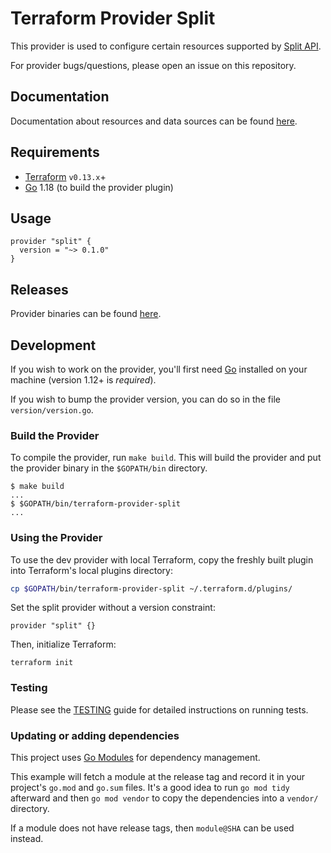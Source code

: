 Terraform Provider Split
=========================

This provider is used to configure certain resources supported by [Split API](https://docs.split.io/reference#introduction).

For provider bugs/questions, please open an issue on this repository.

Documentation
------------

Documentation about resources and data sources can be found
[here](https://registry.terraform.io/providers/davidji99/split/latest/docs).

Requirements
------------

- [Terraform](https://www.terraform.io/downloads.html) `v0.13.x`+
- [Go](https://golang.org/doc/install) 1.18 (to build the provider plugin)

Usage
-----

```hcl
provider "split" {
  version = "~> 0.1.0"
}
```

Releases
------------

Provider binaries can be found [here](https://github.com/davidji99/terraform-provider-split/releases).

Development
-----------

If you wish to work on the provider, you'll first need [Go](http://www.golang.org) installed on your machine (version 1.12+ is *required*).

If you wish to bump the provider version, you can do so in the file `version/version.go`.

### Build the Provider

To compile the provider, run `make build`. This will build the provider and put the provider binary in the `$GOPATH/bin` directory.

```shell script
$ make build
...
$ $GOPATH/bin/terraform-provider-split
...
```

### Using the Provider

To use the dev provider with local Terraform, copy the freshly built plugin into Terraform's local plugins directory:

```sh
cp $GOPATH/bin/terraform-provider-split ~/.terraform.d/plugins/
```

Set the split provider without a version constraint:

```hcl
provider "split" {}
```

Then, initialize Terraform:

```shell script
terraform init
```

### Testing

Please see the [TESTING](TESTING.md) guide for detailed instructions on running tests.

### Updating or adding dependencies

This project uses [Go Modules](https://github.com/golang/go/wiki/Modules) for dependency management.

This example will fetch a module at the release tag and record it in your project's `go.mod` and `go.sum` files.
It's a good idea to run `go mod tidy` afterward and then `go mod vendor` to copy the dependencies into a `vendor/` directory.

If a module does not have release tags, then `module@SHA` can be used instead.
